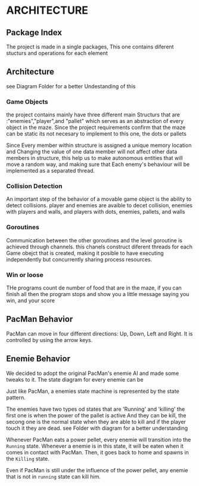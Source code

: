 # ARCHITECTURE

## Package Index

The project is  made in a single packages, This one contains diferent stucturs and operations for each element

## Architecture
see Diagram Folder for a better Undestanding of this 

### Game Objects
the project contains mainly have three different main Structurs that are :"enemies","player",and "pallet"
which serves as an abstraction of every object in the maze.
Since the project requirements confirm that the maze can be static its not necesary to implement to this one, the dots or pallets 

Since Every member within structure is assigned a unique memory location and  Changing the value of one data member will not affect other data members in structure, this help us to make autonomous entities that will move a random way, and making sure that Each enemy's behaviour will be implemented as a separated thread.

### Collision Detection

An important step of the behavior of a movable game object is the ability to detect collisions.
player and enemies are avaible to decet collision, enemies with players and walls, and players with dots, enemies, pallets, and walls

### Goroutines

Communication between the other goroutines and the level goroutine is achieved through channels.
this chanels construct diferent threads for each Game obejct that is created, making it posible to have executing independently but concurrently sharing process resources. 


### Win or loose 
THe programs count de number of food that are in the maze, if you can finish all then the program stops and show you a little message
saying you win, and your score

## PacMan Behavior

PacMan can move in four different directions: Up, Down, Left and Right.
It is controlled by using the arrow keys.

## Enemie Behavior

We decided to adopt the original PacMan's enemie AI and made some tweaks to it.
The state diagram for every enemie can be 

Just like PacMan, a enemies state machine is represented by the state pattern.

The enemies have two types od states that are 'Running' and 'killing' the first one is when the power of the pallet is active
And they can be kill, the secong one is the normal state when they are able to kill and if the player touch it they are dead.
see Folder with diagram for a better understanding


Whenever PacMan eats a power pellet, every enemie will transition into the `Running`
state. Whenever a enemie is in this state, it will be eaten when it comes in contact
with PacMan. Then, it goes back to home and spawns in the `Killing` state.

Even if PacMan is still under the influence of the power pellet, any enemie that is
not in `running` state can kill him.

